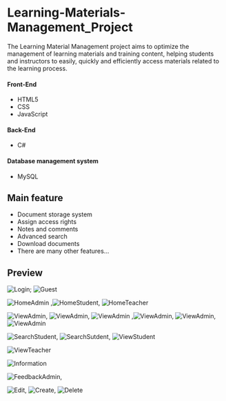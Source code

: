 # Learning-Materials-Management_Project
The Learning Material Management project aims to optimize the management of learning materials and training content, helping students and instructors to easily, quickly and efficiently access materials related to the learning process.
#### Front-End
- HTML5
- CSS
- JavaScript


#### Back-End
- C#

#### Database management system
- MySQL


## Main feature
- Document storage system
- Assign access rights
- Notes and comments
- Advanced search
- Download documents
- There are many other features...

## Preview
![Login](image-1.png); ![Guest](image-2.png)

![HomeAdmin](image-3.png) ,![HomeStudent](image-15.png), ![HomeTeacher](image-19.png)

![ViewAdmin](image-4.png), ![ViewAdmin](image-5.png), ![ViewAdmin](image-6.png) ,![ViewAdmin](image-7.png), ![ViewAdmin](image-8.png), ![ViewAdmin](image-9.png)

![SearchStudent](image-16.png), ![SearchSutdent](image-17.png), ![ViewStudent](image-18.png)

![ViewTeacher](image-20.png)

![Information](image-14.png)

![FeedbackAdmin](image-10.png), 

![Edit](image-11.png), ![Create](image-12.png), ![Delete](image-13.png)

